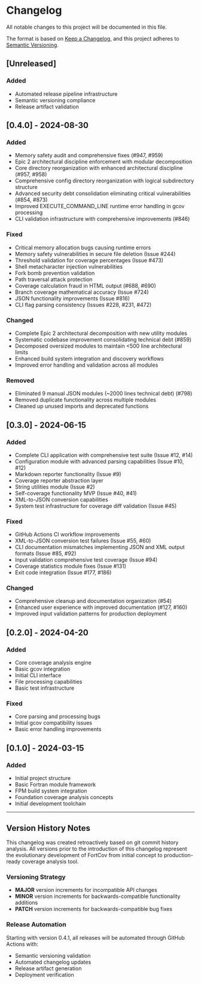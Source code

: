 # Changelog

All notable changes to this project will be documented in this file.

The format is based on [Keep a Changelog](https://keepachangelog.com/en/1.0.0/),
and this project adheres to [Semantic Versioning](https://semver.org/spec/v2.0.0.html).

## [Unreleased]

### Added
- Automated release pipeline infrastructure
- Semantic versioning compliance
- Release artifact validation

## [0.4.0] - 2024-08-30

### Added
- Memory safety audit and comprehensive fixes (#947, #959)
- Epic 2 architectural discipline enforcement with modular decomposition
- Core directory reorganization with enhanced architectural discipline (#957, #958)
- Comprehensive config directory reorganization with logical subdirectory structure
- Advanced security debt consolidation eliminating critical vulnerabilities (#854, #873)
- Improved EXECUTE_COMMAND_LINE runtime error handling in gcov processing
- CLI validation infrastructure with comprehensive improvements (#846)

### Fixed
- Critical memory allocation bugs causing runtime errors
- Memory safety vulnerabilities in secure file deletion (Issue #244)
- Threshold validation for coverage percentages (Issue #473)
- Shell metacharacter injection vulnerabilities
- Fork bomb prevention validation
- Path traversal attack protection
- Coverage calculation fraud in HTML output (#688, #690)
- Branch coverage mathematical accuracy (Issue #724)
- JSON functionality improvements (Issue #816)
- CLI flag parsing consistency (Issues #228, #231, #472)

### Changed
- Complete Epic 2 architectural decomposition with new utility modules
- Systematic codebase improvement consolidating technical debt (#859)
- Decomposed oversized modules to maintain <500 line architectural limits
- Enhanced build system integration and discovery workflows
- Improved error handling and validation across all modules

### Removed
- Eliminated 9 manual JSON modules (~2000 lines technical debt) (#798)
- Removed duplicate functionality across multiple modules
- Cleaned up unused imports and deprecated functions

## [0.3.0] - 2024-06-15

### Added
- Complete CLI application with comprehensive test suite (Issue #12, #14)
- Configuration module with advanced parsing capabilities (Issue #10, #12)
- Markdown reporter functionality (Issue #9)
- Coverage reporter abstraction layer
- String utilities module (Issue #2)
- Self-coverage functionality MVP (Issue #40, #41)
- XML-to-JSON conversion capabilities
- System test infrastructure for coverage diff validation (Issue #45)

### Fixed
- GitHub Actions CI workflow improvements
- XML-to-JSON conversion test failures (Issue #55, #60)
- CLI documentation mismatches implementing JSON and XML output formats (Issue #85, #92)
- Input validation comprehensive test coverage (Issue #94)
- Coverage statistics module fixes (Issue #131)
- Exit code integration (Issue #177, #186)

### Changed
- Comprehensive cleanup and documentation organization (#54)
- Enhanced user experience with improved documentation (#127, #160)
- Improved input validation patterns for production deployment

## [0.2.0] - 2024-04-20

### Added
- Core coverage analysis engine
- Basic gcov integration
- Initial CLI interface
- File processing capabilities
- Basic test infrastructure

### Fixed
- Core parsing and processing bugs
- Initial gcov compatibility issues
- Basic error handling improvements

## [0.1.0] - 2024-03-15

### Added
- Initial project structure
- Basic Fortran module framework
- FPM build system integration
- Foundation coverage analysis concepts
- Initial development toolchain

---

## Version History Notes

This changelog was created retroactively based on git commit history analysis. All versions prior to the introduction of this changelog represent the evolutionary development of FortCov from initial concept to production-ready coverage analysis tool.

### Versioning Strategy

- **MAJOR** version increments for incompatible API changes
- **MINOR** version increments for backwards-compatible functionality additions
- **PATCH** version increments for backwards-compatible bug fixes

### Release Automation

Starting with version 0.4.1, all releases will be automated through GitHub Actions with:
- Semantic versioning validation
- Automated changelog updates
- Release artifact generation
- Deployment verification